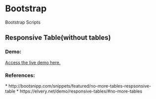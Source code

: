 # Bootstrap
Bootstrap Scripts

<h2>Responsive Table(without tables)</h2>

<h3>Demo:</h3> <a href="https://codepen.io/anon/pen/ZpWRmA?editors=1100">Access the live demo here.</a>

<h3>References:</h3>
* http://bootsnipp.com/snippets/featured/no-more-tables-respsonsive-table
* https://elvery.net/demo/responsive-tables/#no-more-tables
